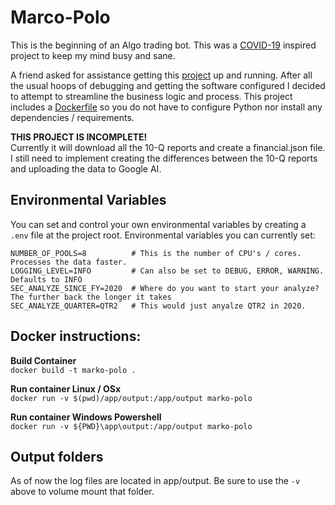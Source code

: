 # Marco-Polo
This is the beginning of an Algo trading bot.  This was a [COVID-19](https://en.wikipedia.org/wiki/Coronavirus_disease_2019)
inspired project to keep my mind busy and sane.  

A friend asked for assistance getting this [project](https://towardsdatascience.com/build-a-commission-free-algo-trading-bot-by-machine-learning-quarterly-earnings-reports-full-b414e5d759e8) 
up and running.  After all the usual hoops of debugging and getting the software configured I decided to attempt to streamline
the business logic and process.  This project includes a [Dockerfile](https://docker.com) so you do not have to
configure Python nor install any dependencies / requirements.

**THIS PROJECT IS INCOMPLETE!**   
Currently it will download all the 10-Q reports and create a financial.json file.  I still need to implement
creating the differences between the 10-Q reports and uploading the data to Google AI.


## Environmental Variables
You can set and control your own environmental variables by creating a `.env` file at the project
root. Environmental variables you can currently set:
```
NUMBER_OF_POOLS=8          # This is the number of CPU's / cores. Processes the data faster.
LOGGING_LEVEL=INFO         # Can also be set to DEBUG, ERROR, WARNING.  Defaults to INFO
SEC_ANALYZE_SINCE_FY=2020  # Where do you want to start your analyze?  The further back the longer it takes
SEC_ANALYZE_QUARTER=QTR2   # This would just anyalze QTR2 in 2020.
```

## Docker instructions:
**Build Container**   
```docker build -t marko-polo .```   

**Run container Linux / OSx**   
```docker run -v $(pwd)/app/output:/app/output marko-polo```

**Run container Windows Powershell**   
```docker run -v ${PWD}\app\output:/app/output marko-polo```

## Output folders
As of now the log files are located in app/output.  Be sure to use the `-v` above to volume mount that folder.


